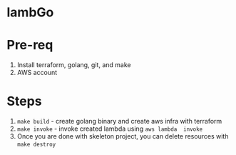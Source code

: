 # lambGo

# Pre-req

1. Install terraform, golang, git, and make
1. AWS account


# Steps

1. `make build` -  create golang binary and create aws infra with terraform
1. `make invoke` - invoke created lambda using `aws lambda  invoke`
1. Once you are done with skeleton project, you can delete resources with `make destroy`